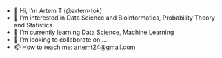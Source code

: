 - 👋 Hi, I’m Artem T (@artem-tok)
- 👀 I’m interested in Data Science and Bioinformatics, Probability Theory and Statistics
- 🌱 I’m currently learning Data Science, Machine Learning
- 💞️ I’m looking to collaborate on ...
- 📫 How to reach me: artemt24@gmail.com

<!---
artem-tok/artem-tok is a ✨ special ✨ repository because its `README.md` (this file) appears on your GitHub profile.
You can click the Preview link to take a look at your changes.
--->
